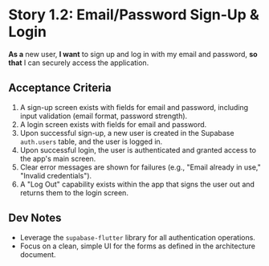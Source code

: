 # Story 1.2: Email/Password Sign-Up & Login

**As a** new user,
**I want** to sign up and log in with my email and password,
**so that** I can securely access the application.

## Acceptance Criteria

1.  A sign-up screen exists with fields for email and password, including input validation (email format, password strength).
2.  A login screen exists with fields for email and password.
3.  Upon successful sign-up, a new user is created in the Supabase `auth.users` table, and the user is logged in.
4.  Upon successful login, the user is authenticated and granted access to the app's main screen.
5.  Clear error messages are shown for failures (e.g., "Email already in use," "Invalid credentials").
6.  A "Log Out" capability exists within the app that signs the user out and returns them to the login screen.

## Dev Notes

*   Leverage the `supabase-flutter` library for all authentication operations.
*   Focus on a clean, simple UI for the forms as defined in the architecture document.
